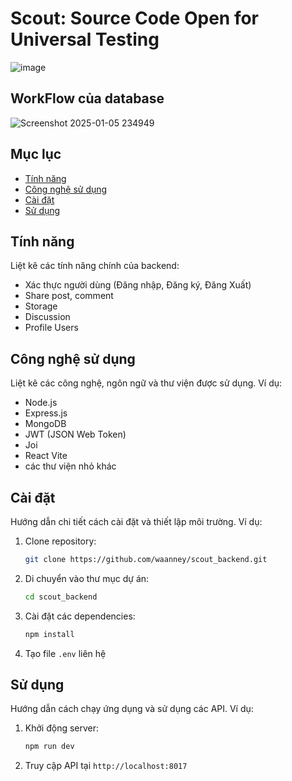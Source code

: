 # Scout: Source Code Open for Universal Testing
![image](https://github.com/user-attachments/assets/9592e1bc-5cd9-4afe-9ba0-6ac0ac2a2c65)




## WorkFlow của database

![Screenshot 2025-01-05 234949](https://github.com/user-attachments/assets/3da3efd7-496d-4d32-b146-dee82e17ddd1)


## Mục lục

- [Tính năng](#tính-năng)
- [Công nghệ sử dụng](#công-nghệ-sử-dụng)
- [Cài đặt](#cài-đặt)
- [Sử dụng](#sử-dụng)


## Tính năng

Liệt kê các tính năng chính của backend:

*   Xác thực người dùng (Đăng nhập, Đăng ký, Đăng Xuất)
*   Share post, comment
*  Storage
*  Discussion
*  Profile Users

## Công nghệ sử dụng

Liệt kê các công nghệ, ngôn ngữ và thư viện được sử dụng. Ví dụ:

*   Node.js
*   Express.js
*   MongoDB 
*   JWT (JSON Web Token)
*   Joi
*   React Vite
*   các thư viện nhỏ khác

## Cài đặt

Hướng dẫn chi tiết cách cài đặt và thiết lập môi trường. Ví dụ:

1.  Clone repository:

    ```bash
    git clone https://github.com/waanney/scout_backend.git 
    ```

2.  Di chuyển vào thư mục dự án:

    ```bash
    cd scout_backend
    ```

3.  Cài đặt các dependencies:

    ```bash
    npm install 
    ```

4.  Tạo file `.env` liên hệ

## Sử dụng

Hướng dẫn cách chạy ứng dụng và sử dụng các API. Ví dụ:

1.  Khởi động server:

    ```bash
    npm run dev 
    ```

2.  Truy cập API tại `http://localhost:8017`



